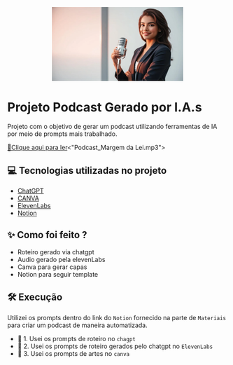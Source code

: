 <p align="center">
    <img width="300" src="image.webp">
</p>

# Projeto Podcast Gerado por I.A.s

Projeto com o objetivo de gerar um podcast utilizando ferramentas de IA por meio de prompts mais trabalhado.

<a href="https://github.com/alehossoe/prompts-recipe-to-create-a-ebook/blob/7ee75957a70d7c2451dccc5b7abe667e14a17db2/Ebook_Inexigibilidade%20Descomplicada%20.pdf"> 📕Clique aqui para ler</a><"Podcast_Margem da Lei.mp3">


## 💻 Tecnologias utilizadas no projeto

- [ChatGPT](https://chat.openai.com/) 
- [CANVA](https://www.canva.com/dream-lab)
- [ElevenLabs](https://beta.elevenlabs.io/)
- [Notion](https://www.notion.so/PAS-Podcast-AI-Studio-17829124cad0809abe8ccd099f26bf74/)

## ✨ Como foi feito ?

- Roteiro gerado via chatgpt
- Audio gerado pela elevenLabs
- Canva para gerar capas
- Notion para seguir template 

## 🛠️ Execução

Utilizei os prompts dentro do link do `Notion` fornecido na parte de `Materiais` para criar um podcast de maneira automatizada.

- 🤖 1. Usei os prompts de roteiro no `chagpt`
- 🤖 2. Usei os prompts de roteiro gerados pelo chatgpt no  `ElevenLabs`
- 🤖 3. Usei os prompts de artes no `canva`
